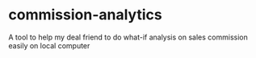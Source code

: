 # commission-analytics
A tool to help my deal friend to do what-if analysis on sales commission easily on local computer
